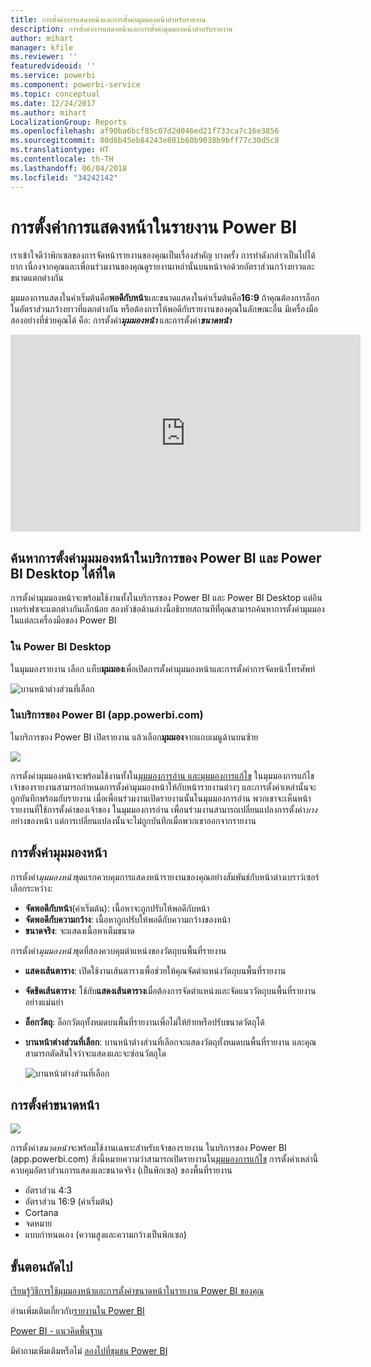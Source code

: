 ```yaml
---
title: การตั้งค่าการแสดงหน้าและการตั้งค่ามุมมองหน้าสำหรับรายงาน
description: การตั้งค่าการแสดงหน้าและการตั้งค่ามุมมองหน้าสำหรับรายงาน
author: mihart
manager: kfile
ms.reviewer: ''
featuredvideoid: ''
ms.service: powerbi
ms.component: powerbi-service
ms.topic: conceptual
ms.date: 12/24/2017
ms.author: mihart
LocalizationGroup: Reports
ms.openlocfilehash: af90ba6bcf85c07d2d046ed21f733ca7c16e3856
ms.sourcegitcommit: 80d6b45eb84243e801b60b9038b9bff77c30d5c8
ms.translationtype: HT
ms.contentlocale: th-TH
ms.lasthandoff: 06/04/2018
ms.locfileid: "34242142"
---
```

# <a name="page-display-settings-in-a-power-bi-report"></a>การตั้งค่าการแสดงหน้าในรายงาน Power BI
เราเข้าใจดีว่าพิกเซลของการจัดหน้ารายงานของคุณเป็นเรื่องสำคัญ บางครั้ง การทำดังกล่าวเป็นไปได้ยาก เนื่องจากคุณและเพื่อนร่วมงานของคุณดูรายงานเหล่านั้นบนหน้าจอด้วยอัตราส่วนกว้างยาวและขนาดแตกต่างกัน 

มุมมองการแสดงในค่าเริ่มต้นคือ**พอดีกับหน้า**และขนาดแสดงในค่าเริ่มต้นคือ**16:9** ถ้าคุณต้องการล็อกในอัตราส่วนกว้างยาวที่แตกต่างกัน หรือต้องการให้พอดีกับรายงานของคุณในลักษณะอื่น มีเครื่องมือสองอย่างที่ช่วยคุณได้ คือ: การตั้งค่า***มุมมองหน้า*** และการตั้งค่า***ขนาดหน้า***

<iframe width="560" height="315" src="https://www.youtube.com/embed/5tg-OXzxe2g" frameborder="0" allowfullscreen></iframe>


## <a name="where-to-find-page-view-settings-in-power-bi-service-and-power-bi-desktop"></a>ค้นหาการตั้งค่ามุมมองหน้าในบริการของ Power BI และ Power BI Desktop ได้ที่ใด
การตั้งค่ามุมมองหน้าจะพร้อมใช้งานทั้งในบริการของ Power BI และ Power BI Desktop แต่อินเทอร์เฟซจะแตกต่างกันเล็กน้อย สองหัวข้อด้านล่างนี้อธิบายสถานทีที่่คุณสามารถค้นหาการตั้งค่ามุมมองในแต่ละเครื่องมือของ Power BI

### <a name="in-power-bi-desktop"></a>ใน Power BI Desktop
ในมุมมองรายงาน เลือก แท็บ**มุมมอง**เพื่อเปิดการตั้งค่ามุมมองหน้าและการตั้งค่าการจัดหน้าโทรศัพท์

  ![บานหน้าต่างส่วนที่เลือก](media/power-bi-report-display-settings/power-bi-desktop-view-settings.png)

### <a name="in-power-bi-service-apppowerbicom"></a>ในบริการของ Power BI (app.powerbi.com)
ในบริการของ Power BI เปิดรายงาน แล้วเลือก**มุมมอง**จากแถบเมนูด้านบนซ้าย

![](media/power-bi-report-display-settings/power-bi-change-page-view.png)

การตั้งค่ามุมมองหน้าจะพร้อมใช้งานทั้งใน[มุมมองการอ่าน และมุมมองการแก้ไข](service-reading-view-and-editing-view.md) ในมุมมองการแก้ไข เจ้าของรายงานสามารถกำหนดการตั้งค่ามุมมองหน้าให้กับหน้ารายงานต่างๆ และการตั้งค่าเหล่านั้นจะถูกบันทึกพร้อมกับรายงาน เมื่อเพื่อนร่วมงานเปิดรายงานนั้นในมุมมองการอ่าน พวกเขาจะเห็นหน้ารายงานที่ใช้การตั้งค่าของเจ้าของ  ในมุมมองการอ่าน เพื่อนร่วมงานสามารถเปลี่ยนแปลงการตั้งค่า*บาง*อย่างของหน้า แต่การเปลี่ยนแปลงนั้นจะไม่ถูกบันทึกเมื่อพวกเขาออกจากรายงาน

##    <a name="page-view-settings"></a>การตั้งค่ามุมมองหน้า
การตั้งค่า*มุมมองหน้า*ชุดแรกควบคุมการแสดงหน้ารายงานของคุณอย่างสัมพันธ์กับหน้าต่างเบราว์เซอร์  เลือกระหว่าง:

* **จัดพอดีกับหน้า**(ค่าเริ่มต้น): เนื้อหาจะถูกปรับให้พอดีกับหน้า
* **จัดพอดีกับความกว้าง**: เนื้อหาถูกปรับให้พอดีกับความกว้างของหน้า
* **ขนาดจริง**: จะแสดงเนื้อหาเต็มขนาด

การตั้งค่า*มุมมองหน้า*ชุดที่สองควบคุมตำแหน่งของวัตถุบนพื้นที่รายงาน

* **แสดงเส้นตาราง**: เปิดใช้งานเส้นตารางเพื่อช่วยให้คุณจัดตำแหน่งวัตถุบนพื้นที่รายงาน
* **จัดชิดเส้นตาราง**: ใช้กับ**แสดงเส้นตาราง**เมื่อต้องการจัดตำแหน่งและจัดแนววัตถุบนพื้นที่รายงานอย่างแม่นยำ 
* **ล็อกวัตถุ**: ล็อกวัตถุทั้งหมดบนพื้นที่รายงานเพื่อไม่ให้ย้ายหรือปรับขนาดวัตถุได้
* **บานหน้าต่างส่วนที่เลือก**: บานหน้าต่างส่วนที่เลือกจะแสดงวัตถุทั้งหมดบนพื้นที่รายงาน และคุณสามารถตัดสินใจว่าจะแสดงและจะซ่อนวัตถุใด

    ![บานหน้าต่างส่วนที่เลือก](media/power-bi-report-display-settings/power-bi-selection-pane.png)



## <a name="page-size-settings"></a>การตั้งค่าขนาดหน้า
![](media/power-bi-report-display-settings/power-bi--page-size.png)

การตั้งค่า*ขนาดหน้า*จะพร้อมใช้งานเฉพาะสำหรับเจ้าของรายงาน ในบริการของ Power BI (app.powerbi.com) สิ่งนี้หมายความว่าสามารถเปิดรายงานใน[มุมมองการแก้ไข](service-reading-view-and-editing-view.md) การตั้งค่าเหล่านี้ควบคุมอัตราส่วนการแสดงและขนาดจริง (เป็นพิกเซล) ของพื้นที่รายงาน   

* อัตราส่วน 4:3
* อัตราส่วน 16:9 (ค่าเริ่มต้น)
* Cortana
* จดหมาย
* แบบกำหนดเอง (ความสูงและความกว้างเป็นพิกเซล)

## <a name="next-steps"></a>ขั้นตอนถัดไป
[เรียนรู้วิธีการใช้มุมมองหน้าและการตั้งค่าขนาดหน้าในรายงาน Power BI ของคุณ](power-bi-change-report-display-settings.md)

อ่านเพิ่มเติมเกี่ยวกับ[รายงานใน Power BI](service-reports.md)

[Power BI - แนวคิดพื้นฐาน](service-basic-concepts.md)

มีคำถามเพิ่มเติมหรือไม่ [ลองไปที่ชุมชน Power BI](http://community.powerbi.com/)

